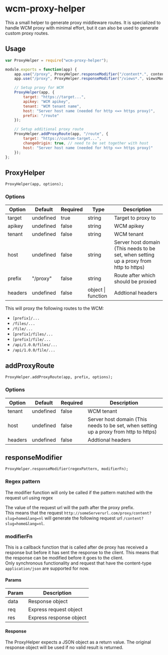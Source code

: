# wcm-proxy-helper
This a small helper to generate proxy middleware routes.
It is specialized to handle WCM proxy with minimal effort, but it can also be used to generate custom proxy routes.

## Usage

```javascript
var ProxyHelper = require("wcm-proxy-helper");

module.exports = function(app) {
    app.use("/proxy", ProxyHelper.responseModifier("/content*.", contentModifier));
    app.use("/proxy", ProxyHelper.responseModifier("/views*.", viewsModifier));

    // Setup proxy for WCM
    ProxyHelper(app, {
        target: "https://target...",
        apikey: "WCM apikey",
        tenant: "WCM tenant name",
        host: "Server host name (needed for http <=> https proxy)",
        prefix: "/route"
    });

    // Setup additional proxy route
    ProxyHelper.addProxyRoute(app, "/route", {
        target: "https://custom-target...",
        changeOrigin: true, // need to be set together with host
        host: "Server host name (needed for http <=> https proxy)"
    });
};
```

## ProxyHelper

`ProxyHelper(app, options);`

### Options

| Option | Default | Required | Type | Description |
|--------|---------|----------|------|-------------|
| target | undefined | true | string | Target to proxy to |
| apikey | undefined | false | string | WCM apikey |
| tenant | undefined | false | string | WCM tenant |
| host | undefined | false | string | Server host domain (This needs to be set, when setting up a proxy from http to https) |
| prefix | "/proxy" | false | string | Route after which should be proxied |
| headers | undefined | false | object \| function |Addtional headers |

This will proxy the following routes to the WCM:

- `[prefix]/...`
- `/files/...`
- `/file/...`
- `[prefix]/files/...`
- `[prefix]/file/...`
- `/api/1.0.0/files/...`
- `/api/1.0.0/file/...`


## addProxyRoute

`ProxyHelper.addProxyRoute(app, prefix, options);`

### Options

| Option | Default | Required | Description |
|--------|---------|----------|-------------|
| tenant | undefined | false | WCM tenant |
| host | undefined | false | Server host domain (This needs to be set, when setting up a proxy from http to https) |
| headers | undefined | false | Addtional headers |

## responseModifier

`ProxyHelper.responseModifier(regexPattern, modifierFn);`

### Regex pattern

The modifier function will only be called if the pattern matched with the request url using regex

The value of the request url will the path after the proxy prefix. <br>
This means that the request `http://someServerurl.com/proxy/content?slug=home&lang=nl` will generate the following request url `/content?slug=home&lang=nl`.

### modifierFn

This is a callback function that is called after de proxy has received a response but before it has sent the response to the client. This means that the response can be modified before it goes to the client. <br>
Only synchronous functionality and request that have the content-type `application/json` are supported for now.

#### Params

| Param  | Description |
|--------|-------------|
| data | Response object |
| req | Express request object |
| res  | Express response object |

#### Response
The ProxyHelper expects a JSON object as a return value. The original response object will be used if no valid result is returned.
